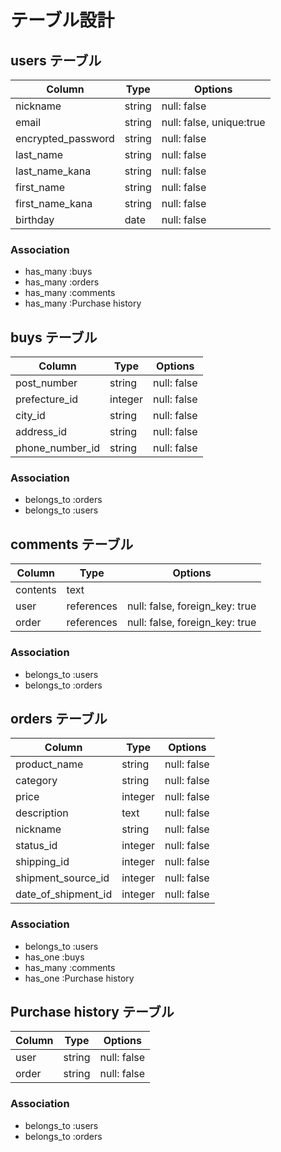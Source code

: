 # テーブル設計

## users テーブル

| Column               | Type   | Options                  |
| -------------------- | ------ |------------------------- |
| nickname             | string | null: false              |
| email                | string | null: false, unique:true |
| encrypted_password   | string | null: false              |
| last_name            | string | null: false              |
| last_name_kana       | string | null: false              |
| first_name           | string | null: false              |
| first_name_kana      | string | null: false              |
| birthday             | date   | null: false              |

### Association

- has_many :buys
- has_many :orders
- has_many :comments
- has_many :Purchase history

## buys テーブル

| Column          | Type       | Options     |
| --------------- | ---------- | ----------- |
| post_number     | string     | null: false |
| prefecture_id   | integer    | null: false |
| city_id         | string     | null: false |
| address_id      | string     | null: false |
| phone_number_id | string     | null: false |


### Association

- belongs_to :orders
- belongs_to :users


## comments テーブル

| Column          | Type       | Options                        |
| --------------- | ---------- | ------------------------------ |
| contents        | text       |                                |
| user            | references | null: false, foreign_key: true |
| order           | references | null: false, foreign_key: true |


### Association

- belongs_to :users
- belongs_to :orders


## orders テーブル

| Column              | Type       | Options                        |
| ------------------- | ---------- | ------------------------------ |
| product_name        | string     | null: false                    |
| category            | string     | null: false                    |
| price               | integer    | null: false                    |
| description         | text       | null: false                    |
| nickname            | string     | null: false                    |
| status_id           | integer    | null: false                    |
| shipping_id         | integer    | null: false                    |
| shipment_source_id  | integer    | null: false                    |
| date_of_shipment_id | integer    | null: false                    |


### Association

- belongs_to       :users
- has_one          :buys
- has_many         :comments
- has_one          :Purchase history



## Purchase history テーブル

| Column          | Type       | Options     |
| --------------- | ---------- | ----------- |
| user            | string     | null: false |
| order           | string     | null: false |


### Association

- belongs_to :users
- belongs_to :orders
